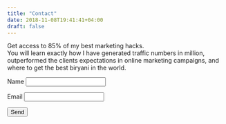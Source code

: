 ```yaml
---
title: "Contact"
date: 2018-11-08T19:41:41+04:00
draft: false
---
```


Get access to 85% of my best marketing hacks.<br>
You will learn exactly how I have generated traffic numbers in million, outperformed the clients expectations in online marketing campaigns, and where to get the best biryani in the world.

<form name="contact" netlify>
  <p>
    <label>Name <input type="text" name="name" /></label>
  </p>
  <p>
    <label>Email <input type="email" name="email" /></label>
  </p>
  <p>
    <button type="submit">Send</button>
  </p>
</form>
